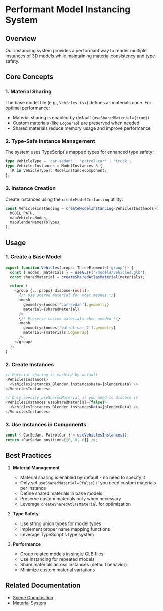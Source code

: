 # Performant Model Instancing System

## Overview

Our instancing system provides a performant way to render multiple instances of 3D models while maintaining material consistency and type safety.

## Core Concepts

### 1. Material Sharing

The base model file (e.g., `Vehicles.tsx`) defines all materials once. For optimal performance:

- Material sharing is enabled by default (`useSharedMaterial={true}`)
- Custom materials (like `LogoWrap`) are preserved when needed
- Shared materials reduce memory usage and improve performance

### 2. Type-Safe Instance Management

The system uses TypeScript's mapped types for enhanced type safety:

```typescript
type VehicleType = 'car-sedan' | 'patrol-car' | 'truck';
type VehiclesInstances = ModelInstances & {
  [K in VehicleType]: ModelInstanceComponent;
};
```

### 3. Instance Creation

Create instances using the `createModelInstancing` utility:

```typescript
const VehiclesInstancing = createModelInstancing<VehiclesInstances>(
  MODEL_PATH,
  mapVehiclesNodes,
  mapBlenderNamesToTypes
);
```

## Usage

### 1. Create a Base Model

```typescript
export function Vehicles(props: ThreeElements['group']) {
  const { nodes, materials } = useGLTF('/models/vehicles.glb');
  const sharedMaterial = createSharedAtlasMaterial(materials);

  return (
    <group {...props} dispose={null}>
      {/* Use shared material for most meshes */}
      <mesh
        geometry={nodes['car-sedan'].geometry}
        material={sharedMaterial}
      />
      {/* Preserve custom materials when needed */}
      <mesh
        geometry={nodes['patrol-car_2'].geometry}
        material={materials.LogoWrap}
      />
    </group>
  );
}
```

### 2. Create Instances

```typescript
// Material sharing is enabled by default
<VehiclesInstances>
  <VehiclesInstances_Blender instancesData={blenderData} />
</VehiclesInstances>

// Only specify useSharedMaterial if you need to disable it
<VehiclesInstances useSharedMaterial={false}>
  <VehiclesInstances_Blender instancesData={blenderData} />
</VehiclesInstances>
```

### 3. Use Instances in Components

```typescript
const { CarSedan, PatrolCar } = useVehiclesInstances();
return <CarSedan position={[0, 0, 0]} />;
```

## Best Practices

1. **Material Management**

   - Material sharing is enabled by default - no need to specify it
   - Only set `useSharedMaterial={false}` if you need custom materials per instance
   - Define shared materials in base models
   - Preserve custom materials only when necessary
   - Leverage `createSharedAtlasMaterial` for optimization

2. **Type Safety**

   - Use string union types for model types
   - Implement proper name mapping functions
   - Leverage TypeScript's type system

3. **Performance**
   - Group related models in single GLB files
   - Use instancing for repeated models
   - Share materials across instances (default behavior)
   - Minimize custom material variations

## Related Documentation

- [Scene Composition](./SCENE_COMPOSITION.md)
- [Material System](../MATERIALS.md)
